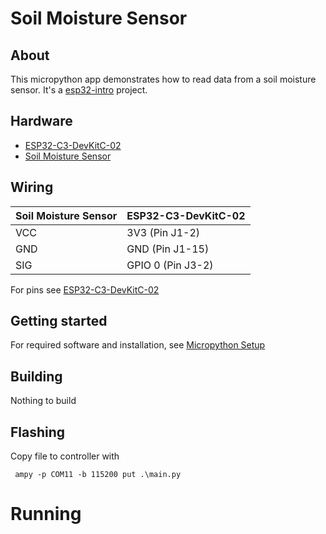 # Soil Moisture Sensor

## About

This micropython app demonstrates how to read data from a soil moisture sensor. It's a [esp32-intro](../../README.md) project.

## Hardware

- [ESP32-C3-DevKitC-02](https://docs.espressif.com/projects/esp-idf/en/latest/esp32c3/hw-reference/esp32c3/user-guide-devkitc-02.html)
- [Soil Moisture Sensor](https://wiki.seeedstudio.com/Grove-Capacitive_Moisture_Sensor-Corrosion-Resistant/)

## Wiring

| Soil Moisture Sensor | ESP32-C3-DevKitC-02 |
| -------------------- | ------------------- |
| VCC                  | 3V3 (Pin J1-2)      |
| GND                  | GND (Pin J1-15)     |
| SIG                  | GPIO 0 (Pin J3-2)   |

For pins see [ESP32-C3-DevKitC-02](https://docs.espressif.com/projects/esp-idf/en/latest/esp32c3/hw-reference/esp32c3/user-guide-devkitc-02.html)

## Getting started

For required software and installation, see [Micropython Setup](../../doc/setup-micropython.md)

## Building

Nothing to build

## Flashing

Copy file to controller with

```PS
 ampy -p COM11 -b 115200 put .\main.py
```

# Running
